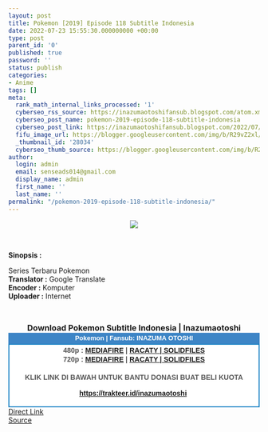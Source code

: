 ```yaml
---
layout: post
title: Pokemon [2019] Episode 118 Subtitle Indonesia
date: 2022-07-23 15:55:30.000000000 +00:00
type: post
parent_id: '0'
published: true
password: ''
status: publish
categories:
- Anime
tags: []
meta:
  rank_math_internal_links_processed: '1'
  cyberseo_rss_source: https://inazumaotoshifansub.blogspot.com/atom.xml?start-index=1
  cyberseo_post_name: pokemon-2019-episode-118-subtitle-indonesia
  cyberseo_post_link: https://inazumaotoshifansub.blogspot.com/2022/07/pokemon-2019-episode-118-subtitle.html
  fifu_image_url: https://blogger.googleusercontent.com/img/b/R29vZ2xl/AVvXsEjGx2dZNx0Yv55IjB7MvPF2H9n_SOi5Lgz8ZHWAz5HLDSigVsrdlsh1NvpWE7_NkL8w8moAzZ8CaYVd02t4qcO5wvS10-wNhzxD89J8ah4jx__4MqCZzQnHt9qUtJxMDCoASLvkr_esjPDcS8wugKFXycOWW11qhhUgVN4TXoVj5OgUI9Gt6zp2CvYA/s16000/POKEMON%202019%20-%20118.png
  _thumbnail_id: '28034'
  cyberseo_thumb_source: https://blogger.googleusercontent.com/img/b/R29vZ2xl/AVvXsEjGx2dZNx0Yv55IjB7MvPF2H9n_SOi5Lgz8ZHWAz5HLDSigVsrdlsh1NvpWE7_NkL8w8moAzZ8CaYVd02t4qcO5wvS10-wNhzxD89J8ah4jx__4MqCZzQnHt9qUtJxMDCoASLvkr_esjPDcS8wugKFXycOWW11qhhUgVN4TXoVj5OgUI9Gt6zp2CvYA/s16000/POKEMON%202019%20-%20118.png
author:
  login: admin
  email: senseads014@gmail.com
  display_name: admin
  first_name: ''
  last_name: ''
permalink: "/pokemon-2019-episode-118-subtitle-indonesia/"
---
```

</p>
<div class="separator" style="clear: both; text-align: center;"><a href="https://blogger.googleusercontent.com/img/b/R29vZ2xl/AVvXsEjGx2dZNx0Yv55IjB7MvPF2H9n_SOi5Lgz8ZHWAz5HLDSigVsrdlsh1NvpWE7_NkL8w8moAzZ8CaYVd02t4qcO5wvS10-wNhzxD89J8ah4jx__4MqCZzQnHt9qUtJxMDCoASLvkr_esjPDcS8wugKFXycOWW11qhhUgVN4TXoVj5OgUI9Gt6zp2CvYA/s450/POKEMON%202019%20-%20118.png" style="margin-left: 1em; margin-right: 1em;"><img border="0" data-original-height="269" data-original-width="450" src="{{ site.baseurl }}/assets/2022/07/POKEMON%202019%20-%20118.png" /></a></div>
<p>&nbsp;</p>
<p><b>Sinopsis :</b></p>
<div style="text-align: left;"><span face="&quot;arial&quot; , &quot;helvetica&quot; , sans-serif">Series Terbaru Pokemon</span></div>
<div style="text-align: center;">
<div style="text-align: left;"><span face="&quot;arial&quot; , &quot;helvetica&quot; , sans-serif"><b>Translator :</b> Google Translate</span></div>
<div style="text-align: left;"><span face="&quot;arial&quot; , &quot;helvetica&quot; , sans-serif"><b>Encoder :</b> Komputer</span></div>
<div style="text-align: left;"><span face="&quot;arial&quot; , &quot;helvetica&quot; , sans-serif"><b>Uploader :</b> Internet</span></div>
<p><span face="&quot;arial&quot; , &quot;helvetica&quot; , sans-serif"><br /></span></div>
<div style="text-align: center;"><span face="&quot;arial&quot; , &quot;helvetica&quot; , sans-serif"><span style="font-size: medium;"><b>Download Pokemon Subtitle Indonesia | Inazumaotoshi</b></span></span></div>
<div style="margin: 0px; padding: 0px;">
<div align="center" style="background-color: #3d85c6; color: #339999; font-family: arial, geneva, sans-serif; line-height: 18.1875px; margin: 0px; padding: 2px;">
<div style="margin: 0px; padding: 0px;">
<div style="margin: 0px; padding: 0px;">
<div style="margin: 0px; padding: 0px;">
<div style="margin: 0px; padding: 0px;">
<div style="margin: 0px; padding: 0px;">
<div style="margin: 0px; padding: 0px;">
<div style="margin: 0px; padding: 0px;"><span style="font-size: small;"><b style="margin: 0px; padding: 0px;"><span class="Apple-style-span" style="margin: 0px; padding: 0px;"><span style="color: white; margin: 0px; padding: 0px;">Pokemon | Fansub: INAZUMA&nbsp;</span></span></b><b style="margin: 0px; padding: 0px;"><span class="Apple-style-span" style="margin: 0px; padding: 0px;"><span style="color: white; margin: 0px; padding: 0px;">OTOSHI</span></span></b></span></div>
</div>
</div>
</div>
</div>
</div>
</div>
</div>
<div style="background-color: white; border: 2px solid rgb(31, 133, 198); font-family: arial, geneva, sans-serif; line-height: 18.1875px; margin: 0px; padding: 2px; text-align: justify;">
<div style="font-family: arial, helvetica, sans-serif; margin: 0px; padding: 0px; text-align: center;">
<div style="margin: 0px; padding: 0px;">
<div style="margin: 0px; padding: 0px;">
<div style="margin: 0px; padding: 0px;">
<div style="margin: 0px; padding: 0px;">
<div style="margin: 0px; padding: 0px;">
<div style="margin: 0px; padding: 0px;">
<div style="margin: 0px; padding: 0px;">
<div style="color: #555555;"></div>
<div style="color: #555555;"><b style="margin: 0px; padding: 0px;">480p :&nbsp;</b><b style="margin: 0px; padding: 0px;"><a href="https://ouo.io/aCOADZU" target="_blank" rel="noopener">MEDIAFIRE</a> | <a href="https://ouo.io/eq1FyC" target="_blank" rel="noopener">RACATY | SOLIDFILES</a></b></div>
<div style="color: #555555;"><b style="margin: 0px; padding: 0px;">720p :&nbsp;</b><b style="margin: 0px; padding: 0px;"><a href="https://ouo.io/DDL4zz" target="_blank" rel="noopener">MEDIAFIRE</a> | <a href="https://ouo.io/O4TLlQ" target="_blank" rel="noopener">RACATY | SOLIDFILES</a></b></div>
<div style="color: #555555;"><b style="margin: 0px; padding: 0px;">&nbsp;</b></div>
<div style="color: #555555;">
<div style="color: #555555;"><b style="margin: 0px; padding: 0px;">KLIK LINK DI BAWAH UNTUK BANTU DONASI BUAT BELI KUOTA</b></div>
<p><b style="margin: 0px; padding: 0px;"><a href="https://trakteer.id/inazumaotoshi" target="_blank" rel="noopener">https://trakteer.id/inazumaotoshi</a></b><b style="margin: 0px; padding: 0px;">&nbsp; </b><b style="margin: 0px; padding: 0px;"><br /></b></div>
<div style="color: #555555;"></div>
</div>
</div>
</div>
</div>
</div>
</div>
</div>
</div>
</div>
</div>
<link rel="stylesheet" href="https://cdnjs.cloudflare.com/ajax/libs/font-awesome/4.7.0/css/font-awesome.min.css" />
<div class="divbtn"> <a href="https://handymansurrender.com/fihup8buzv?key=94550f7ce39444073321dde3b8782f97" class="btn"><i class="fa fa-download"></i> Direct Link</a> <br /><a href="https://inazumaotoshifansub.blogspot.com/2022/07/pokemon-2019-episode-118-subtitle.html">Source</a> </div>
